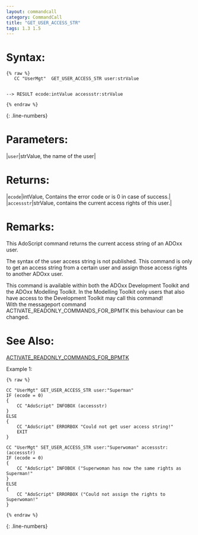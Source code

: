 ```yaml
---
layout: commandcall
category: CommandCall
title: "GET_USER_ACCESS_STR"
tags: 1.3 1.5
---
```




# Syntax:  

```adoscript
{% raw %}
   CC "UserMgt"	 GET_USER_ACCESS_STR user:strValue


-->	RESULT ecode:intValue accessstr:strValue

{% endraw %}
```
{: .line-numbers}

# Parameters:  

|`user`|strValue, the name of the user|

# Returns:  

|`ecode`|intValue, Contains the error code or is 0 in case of success.|
|`accessstr`|strValue, contains the current access rights of this user.|

# Remarks:

This AdoScript command returns the current access string of an ADOxx user.

The syntax of the user access string is not published. This command is only to get an access string from a certain user and assign those access rights to another ADOxx user.

This command is available within both the ADOxx Development Toolkit and the ADOxx Modelling Toolkit. In the Modelling Toolkit only users that also have access to the Development Toolkit may call this command!  
With the messageport command ACTIVATE_READONLY_COMMANDS_FOR_BPMTK  this behaviour can be changed.

# See Also:  

[ACTIVATE_READONLY_COMMANDS_FOR_BPMTK](activate_readonly_commands_for_bpmtk.html "ACTIVATE_READONLY_COMMANDS_FOR_BPMTK")  


Example 1:

```adoscript
{% raw %}

CC "UserMgt" GET_USER_ACCESS_STR user:"Superman"
IF (ecode = 0)
{
    CC "AdoScript" INFOBOX (accessstr)
}
ELSE
{
    CC "AdoScript" ERRORBOX "Could not get user access string!"
    EXIT
}

CC "UserMgt" SET_USER_ACCESS_STR user:"Superwoman" accessstr:(accessstr)
IF (ecode = 0)
{
    CC "AdoScript" INFOBOX ("Superwoman has now the same rights as Superman!"
}
ELSE
{
    CC "AdoScript" ERRORBOX ("Could not assign the rights to Superwoman!"
}

{% endraw %}
```
{: .line-numbers}

